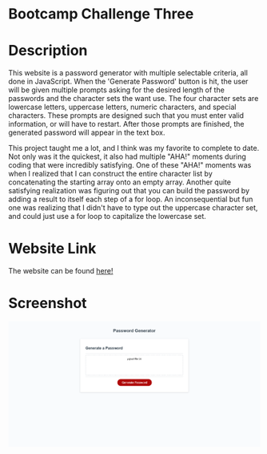 # Bootcamp Challenge Three

# Description

This website is a password generator with multiple selectable criteria, all done in JavaScript. When the 'Generate Password' button is hit, the user will be given multiple prompts asking for the desired length of the passwords and the character sets the want use. The four character sets are lowercase letters, uppercase letters, numeric characters, and special characters. These prompts are designed such that you must enter valid information, or will have to restart. After those prompts are finished, the generated password will appear in the text box.

This project taught me a lot, and I think was my favorite to complete to date. Not only was it the quickest, it also had multiple "AHA!" moments during coding that were incredibly satisfying. One of these "AHA!" moments was when I realized that I can construct the entire character list by concatenating the starting array onto an empty array. Another quite satisfying realization was figuring out that you can build the password by adding a result to itself each step of a for loop. An inconsequential but fun one was realizing that I didn't have to type out the uppercase character set, and could just use a for loop to capitalize the lowercase set.

# Website Link

The website can be found [here!](https://alecryanhunter.github.io/bootcamp-challenge-three/)

# Screenshot

![password website screenshot](./password_screenshot.png)